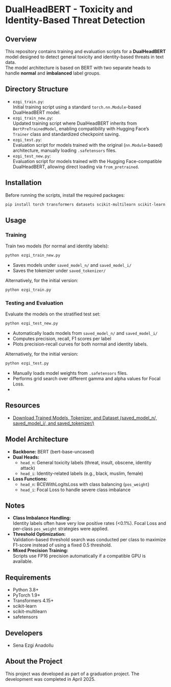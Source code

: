 # DualHeadBERT - Toxicity and Identity-Based Threat Detection

## Overview
This repository contains training and evaluation scripts for a **DualHeadBERT** model designed to detect general toxicity and identity-based threats in text data.  
The model architecture is based on BERT with two separate heads to handle **normal** and **imbalanced** label groups.

## Directory Structure
- `ezgi_train.py`:  
  Initial training script using a standard `torch.nn.Module`-based DualHeadBERT model.
- `ezgi_train_new.py`:  
  Updated training script where DualHeadBERT inherits from `BertPreTrainedModel`, enabling compatibility with Hugging Face’s `Trainer` class and standardized checkpoint saving.
- `ezgi_test.py`:  
  Evaluation script for models trained with the original (`nn.Module`-based) architecture, manually loading `.safetensors` files.
- `ezgi_test_new.py`:  
  Evaluation script for models trained with the Hugging Face-compatible DualHeadBERT, allowing direct loading via `from_pretrained`.

## Installation
Before running the scripts, install the required packages:

```bash
pip install torch transformers datasets scikit-multilearn scikit-learn safetensors
```

## Usage

### Training
Train two models (for normal and identity labels):

```bash
python ezgi_train_new.py
```
- Saves models under `saved_model_n/` and `saved_model_i/`
- Saves the tokenizer under `saved_tokenizer/`

Alternatively, for the initial version:

```bash
python ezgi_train.py
```

### Testing and Evaluation
Evaluate the models on the stratified test set:

```bash
python ezgi_test_new.py
```
- Automatically loads models from `saved_model_n/` and `saved_model_i/`
- Computes precision, recall, F1 scores per label
- Plots precision-recall curves for both normal and identity labels.

Alternatively, for the initial version:

```bash
python ezgi_test.py
```
- Manually loads model weights from `.safetensors` files.
- Performs grid search over different gamma and alpha values for Focal Loss.
- 
## Resources

- [Download Trained Models, Tokenizer, and Dataset (saved_model_n/, saved_model_i/, and saved_tokenizer/)](https://drive.google.com/drive/folders/179o12QLpj2XlzKGcGkmqfd0RMX-mCX0y?usp=drive_link)



## Model Architecture
- **Backbone:** BERT (bert-base-uncased)
- **Dual Heads:**
  - `head_n`: General toxicity labels (threat, insult, obscene, identity attack)
  - `head_i`: Identity-related labels (e.g., black, muslim, female)
- **Loss Functions:**
  - `head_n`: BCEWithLogitsLoss with class balancing (`pos_weight`)
  - `head_i`: Focal Loss to handle severe class imbalance

## Notes
- **Class Imbalance Handling:**  
  Identity labels often have very low positive rates (<0.1%). Focal Loss and per-class `pos_weight` strategies were applied.
- **Threshold Optimization:**  
  Validation-based threshold search was conducted per class to maximize F1-score instead of using a fixed 0.5 threshold.
- **Mixed Precision Training:**  
  Scripts use FP16 precision automatically if a compatible GPU is available.

## Requirements
- Python 3.8+
- PyTorch 1.9+
- Transformers 4.15+
- scikit-learn
- scikit-multilearn
- safetensors

## Developers
- Sena Ezgi Anadollu
  

## About the Project
This project was developed as part of a graduation project. The development was completed in April 2025.
